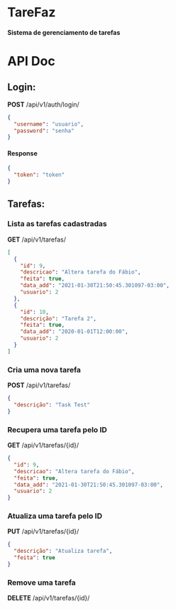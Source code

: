 # TareFaz

#### Sistema de gerenciamento de tarefas

# API Doc

## Login:

**POST** /api/v1/auth/login/

```json
{
  "username": "usuario",
  "password": "senha"
}
```

#### Response

```json
{
  "token": "token"
}
```

## Tarefas:

### Lista as tarefas cadastradas

**GET** /api/v1/tarefas/

```json
[
  {
    "id": 9,
    "descricao": "Altera tarefa do Fábio",
    "feita": true,
    "data_add": "2021-01-30T21:50:45.301097-03:00",
    "usuario": 2
  },
  {
    "id": 10,
    "descrição": "Tarefa 2",
    "feita": true,
    "data_add": "2020-01-01T12:00:00",
    "usuario": 2
  }
]
```

### Cria uma nova tarefa

**POST** /api/v1/tarefas/

```json
{
  "descrição": "Task Test"
}
```

### Recupera uma tarefa pelo ID

**GET** /api/v1/tarefas/{id}/

```json
{
  "id": 9,
  "descricao": "Altera tarefa do Fábio",
  "feita": true,
  "data_add": "2021-01-30T21:50:45.301097-03:00",
  "usuario": 2
}
```

### Atualiza uma tarefa pelo ID

**PUT** /api/v1/tarefas/{id}/

```json
{
  "descrição": "Atualiza tarefa",
  "feita": true
}
```

### Remove uma tarefa

**DELETE** /api/v1/tarefas/{id}/
